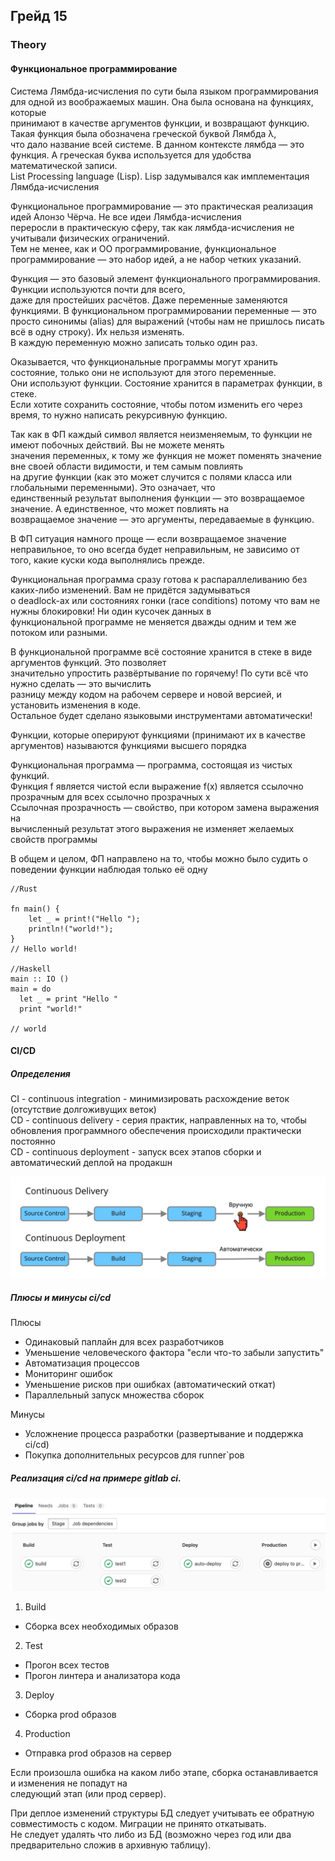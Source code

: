 ## Грейд 15

### Theory

#### Функциональное программирование

Система Лямбда-исчисления по сути была языком программирования для одной из воображаемых машин. Она была основана на функциях, которые  
принимают в качестве аргументов функции, и возвращают функцию. Такая функция была обозначена греческой буквой Лямбда λ,  
что дало название всей системе. В данном контексте лямбда — это функция. А греческая буква используется для удобства математической записи.  
List Processing language (Lisp). Lisp задумывался как имплементация Лямбда-исчисления  

Функциональное программирование — это практическая реализация идей Алонзо Чёрча. Не все идеи Лямбда-исчисления  
переросли в практическую сферу, так как лямбда-исчисления не учитывали физических ограничений.  
Тем не менее, как и ОО программирование, функциональное программирование — это набор идей, а не набор четких указаний.  

Функция — это базовый элемент функционального программирования. Функции используются почти для всего,  
даже для простейших расчётов. Даже переменные заменяются функциями. В функциональном программировании переменные — это  
просто синонимы (alias) для выражений (чтобы нам не пришлось писать всё в одну строку). Их нельзя изменять.  
В каждую переменную можно записать только один раз.  

Оказывается, что функциональные программы могут хранить состояние, только они не используют для этого переменные.  
Они используют функции. Состояние хранится в параметрах функции, в стеке.  
Если хотите сохранить состояние, чтобы потом изменить его через время, то нужно написать рекурсивную функцию.  

Так как в ФП каждый символ является неизменяемым, то функции не имеют побочных действий. Вы не можете менять  
значения переменных, к тому же функция не может поменять значение вне своей области видимости, и тем самым повлиять  
на другие функции (как это может случится с полями класса или глобальными переменными). Это означает, что  
единственный результат выполнения функции — это возвращаемое значение. А единственное, что может повлиять на  
возвращаемое значение — это аргументы, передаваемые в функцию.  

В ФП ситуация намного проще — если возвращаемое значение неправильное, то оно всегда будет неправильным, не зависимо от  
того, какие куски кода выполнялись прежде.  

Функциональная программа сразу готова к распараллеливанию без каких-либо изменений. Вам не придётся задумываться  
о deadlock-ах или состояниях гонки (race conditions) потому что вам не нужны блокировки! Ни один кусочек данных в  
функциональной программе не меняется дважды одним и тем же потоком или разными.  

В функциональной программе всё состояние хранится в стеке в виде аргументов функций. Это позволяет  
значительно упростить развёртывание по горячему! По сути всё что нужно сделать — это вычислить  
разницу между кодом на рабочем сервере и новой версией, и установить изменения в коде.  
Остальное будет сделано языковыми инструментами автоматически!  

Функции, которые оперируют функциями (принимают их в качестве аргументов) называются функциями высшего порядка  

Функциональная программа — программа, состоящая из чистых функций.  
Функция f является чистой если выражение f(x) является ссылочно прозрачным для всех ссылочно прозрачных x  
Ссылочная прозрачность — свойство, при котором замена выражения на  
вычисленный результат этого выражения не изменяет желаемых свойств программы  

В общем и целом, ФП направлено на то, чтобы можно было судить о поведении функции наблюдая только её одну  

```
//Rust

fn main() {
    let _ = print!("Hello ");
    println!("world!");
}
// Hello world!

//Haskell
main :: IO ()
main = do
  let _ = print "Hello "
  print "world!"
  
// world
```

#### CI/CD

##### Определения

CI - continuous integration - минимизировать расхождение веток (отсутствие долгоживущих веток)  
CD - continuous delivery    - серия практик, направленных на то, чтобы обновления программного обеспечения происходили практически постоянно  
CD - continuous deployment  - запуск всех этапов сборки и автоматический деплой на продакшн  

![cicd.png](../../../assets/images/cicd.png)  

##### Плюсы и минусы ci/cd

Плюсы
- Одинаковый паплайн для всех разработчиков
- Уменьшение человеческого фактора "если что-то забыли запустить"
- Автоматизация процессов
- Мониторинг ошибок
- Уменьшение рисков при ошибках (автоматический откат)
- Параллельный запуск множества сборок

Минусы
- Усложнение процесса разработки (развертывание и поддержка ci/cd)
- Покупка дополнительных ресурсов для runner`ров

##### Реализация ci/cd на примере gitlab ci.  
![gitlabci.png](../../../assets/images/gitlabci.png)  

1. Build
 - Сборка всех необходимых образов
2. Test
 - Прогон всех тестов
 - Прогон линтера и анализатора кода
3. Deploy
 - Сборка prod образов
4. Production
 - Отправка prod образов на сервер

Если произошла ошибка на каком либо этапе, сборка останавливается и изменения не попадут на  
следующий этап (или прод сервер).  

При деплое изменений структуры БД следует учитывать ее обратную совместимость с кодом. Миграции не принято откатывать.  
Не следует удалять что либо из БД (возможно через год или два предварительно сложив в архивную таблицу).  
